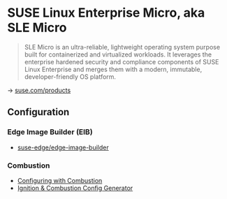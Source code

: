 # SUSE Linux Enterprise Micro, aka SLE Micro

> SLE Micro is an ultra-reliable, lightweight operating system purpose built for containerized and virtualized workloads. 
> It leverages the enterprise hardened security and compliance components of SUSE Linux Enterprise and merges them with a modern, immutable, developer-friendly OS platform.

→ [suse.com/products](https://www.suse.com/products/micro/)

## Configuration

### Edge Image Builder (EIB)

* [suse-edge/edge-image-builder](https://github.com/suse-edge/edge-image-builder)

### Combustion

* [Configuring with Combustion](https://documentation.suse.com/sle-micro/5.5/html/SLE-Micro-all/cha-images-combustion.html)
* [Ignition & Combustion Config Generator](https://opensuse.github.io/fuel-ignition/)

